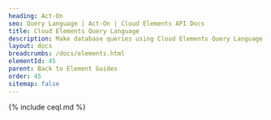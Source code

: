 ```yaml
---
heading: Act-On
seo: Query Language | Act-On | Cloud Elements API Docs
title: Cloud Elements Query Language
description: Make database queries using Cloud Elements Query Language.
layout: docs
breadcrumbs: /docs/elements.html
elementId: 45
parent: Back to Element Guides
order: 45
sitemap: false
---
```


{% include ceql.md %}

